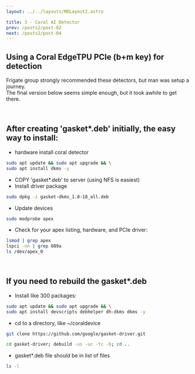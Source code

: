 ```yaml
---
layout: ../../layouts/MDLayout2.astro

title: 3 - Coral AI Detector
prev: /posts2/post-02
next: /posts2/post-04
---
```



## Using a Coral EdgeTPU PCIe (b+m key) for detection

Frigate group strongly recommended these detectors, but man was setup a journey. <br>
The final version below seems simple enough, but it took awhile to get there.

<br>

## After creating 'gasket*.deb' initially, the easy way to install:

- hardware install coral detector
```sh
sudo apt update && sudo apt upgrade && \
sudo apt install dkms -y
```
- COPY 'gasket*.deb' to server (using NFS is easiest)
- Install driver package
```sh
sudo dpkg -i gasket-dkms_1.0-18_all.deb
```
- Update devices
```sh
sudo modprobe apex
```
- Check for your apex listing, hardware, and PCIe driver:
```sh
lsmod | grep apex
lspci -nn | grep 089a
ls /dev/apex_0
```
<br>

## If you need to rebuild the gasket*.deb
- Install like 300 packages:
```sh
sudo apt update && sudo apt upgrade && \
sudo apt install devscripts debhelper dh-dkms dkms -y
```
- cd to a directory, like ~/coraldevice
```sh
git clone https://github.com/google/gasket-driver.git
```
```sh
cd gasket-driver; debuild -us -uc -tc -b; cd ..
```
- gasket*.deb file should be in list of files
```sh
ls -l
```